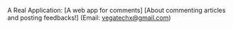 A Real Application: [A web app for comments]
[About commenting articles and posting feedbacks!]
(Email: vegatechx@gmail.com)
